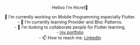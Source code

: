 <p align="center">
Helloo I'm Hicret👋
</p>
<p align="center">
🔭 I’m currently working on Mobile Programming especially Flutter. <br>
- 🌱 I’m currently learning Provider and Bloc Patterns. <br>
- 👯 I’m looking to collaborate people for Flutter learning. <br>
-  <a href="https://hicrett.github.io/"<b>my portfolio</b></a><br>
- 📫 How to reach me:  <a href="https://www.linkedin.com/in/hicret-ay/"<b>LinkedIn</b></a> <br>

</a>
</p>
